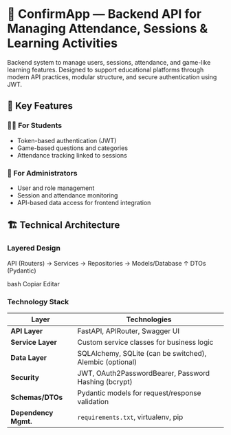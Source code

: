 # 🧩 ConfirmApp — Backend API for Managing Attendance, Sessions & Learning Activities

Backend system to manage users, sessions, attendance, and game-like learning features. Designed to support educational platforms through modern API practices, modular structure, and secure authentication using JWT.

## 🚀 Key Features

### 👨‍🎓 For Students
- Token-based authentication (JWT)
- Game-based questions and categories
- Attendance tracking linked to sessions

### 🏢 For Administrators
- User and role management
- Session and attendance monitoring
- API-based data access for frontend integration

## 🏗️ Technical Architecture

### Layered Design
API (Routers) → Services → Repositories → Models/Database
↑
DTOs (Pydantic)

bash
Copiar
Editar

### Technology Stack

| Layer               | Technologies                                                                 |
|---------------------|------------------------------------------------------------------------------|
| **API Layer**        | FastAPI, APIRouter, Swagger UI                                               |
| **Service Layer**    | Custom service classes for business logic                                    |
| **Data Layer**       | SQLAlchemy, SQLite (can be switched), Alembic (optional)                     |
| **Security**         | JWT, OAuth2PasswordBearer, Password Hashing (bcrypt)                         |
| **Schemas/DTOs**     | Pydantic models for request/response validation                              |
| **Dependency Mgmt.** | `requirements.txt`, virtualenv, pip    
